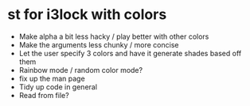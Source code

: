 st for i3lock with colors
===============================
* Make alpha a bit less hacky / play better with other colors
* Make the arguments less chunky / more concise
* Let the user specify 3 colors and have it generate shades based off them
* Rainbow mode / random color mode?
* fix up the man page
* Tidy up code in general
* Read from file?
